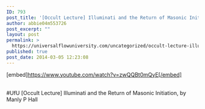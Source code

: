 ```yaml
---
ID: 793
post_title: '[Occult Lecture] Illuminati and the Return of Masonic Initiation, by Manly P Hall #UfU'
author: abbie04m553726
post_excerpt: ""
layout: post
permalink: >
  https://universalflowuniversity.com/uncategorized/occult-lecture-illuminati-and-the-return-of-masonic-initiation-by-manly-p-hall-ufu/
published: true
post_date: 2014-03-05 12:23:08
---
```

[embed]https://www.youtube.com/watch?v=zwQQBt0mQyE[/embed]</br></br>
<p>#UfU [Occult Lecture] Illuminati and the Return of Masonic Initiation, by Manly P Hall </p>